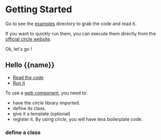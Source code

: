 Getting Started
===============

Go to see the [examples](../examples/) directory to grab the code and read it.

If you want to quickly run them, you can execute them directly from the [official circle website](https://jlguenego.github.io/circle/).

Ok, let's go !

Hello {{name}}
--------------

- [Read the code](../examples/01-hello-name/)
- [Run it](https://jlguenego.github.io/circle/examples/01-hello-name/)

To use a [web component](https://www.webcomponents.org/), you need to:
- have the *circle* library imported.
- define its class.
- give it a template (optional)
- register it.
By using *circle*, you will have less boilerplate code. 

### define a class

```
```





